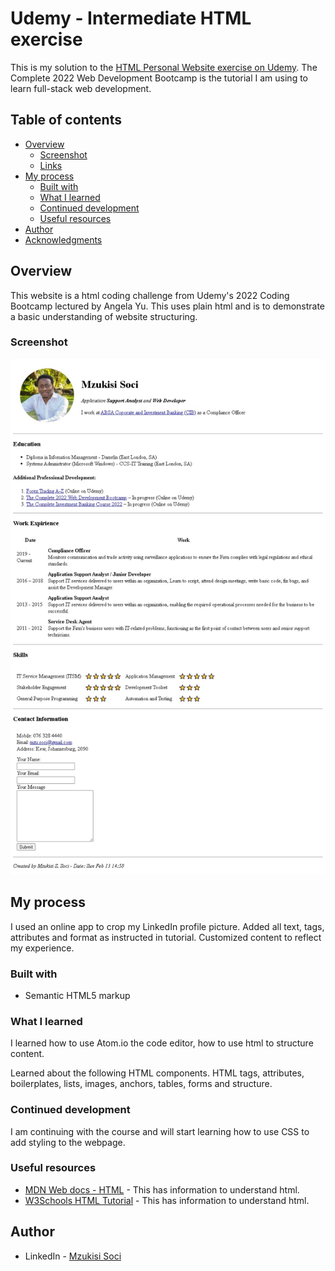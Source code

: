# Udemy - Intermediate HTML exercise

This is my solution to the [HTML Personal Website exercise on Udemy](https://www.udemy.com/course/the-complete-web-development-bootcamp/). The Complete 2022 Web Development Bootcamp is the tutorial I am using to learn full-stack web development.

## Table of contents

- [Overview](#overview)
  - [Screenshot](#screenshot)
  - [Links](#links)
- [My process](#my-process)
  - [Built with](#built-with)
  - [What I learned](#what-i-learned)
  - [Continued development](#continued-development)
  - [Useful resources](#useful-resources)
- [Author](#author)
- [Acknowledgments](#acknowledgments)

## Overview

This website is a html coding challenge from Udemy's 2022 Coding Bootcamp lectured by Angela Yu. This uses plain html and is to demonstrate a basic understanding of website structuring.

### Screenshot

![](./design/HTML-Personal-Site.jpg)

<!-- ### Links

- Solution URL: [Add solution URL here](https://your-solution-url.com)
- Live Site URL: [Add live site URL here](https://your-live-site-url.com) -->

## My process

I used an online app to crop my LinkedIn profile picture.
Added all text, tags, attributes and format as instructed in tutorial.
Customized content to reflect my experience.

### Built with

- Semantic HTML5 markup

### What I learned

I learned how to use Atom.io the code editor, how to use html to structure content.

Learned about the following HTML components.
HTML tags, attributes, boilerplates, lists, images, anchors, tables, forms and structure.

### Continued development

I am continuing with the course and will start learning how to use CSS to add styling to the webpage.

### Useful resources

- [MDN Web docs - HTML](https://developer.mozilla.org/en-US/docs/Web/HTML) - This has information to understand html.
- [W3Schools HTML Tutorial](https://www.w3schools.com/html/) - This has information to understand html.

## Author

- LinkedIn - [Mzukisi Soci](https://www.linkedin.com/in/mzukisi-soci-308521140/)
